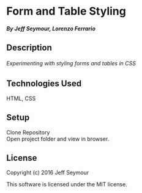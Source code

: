 # Form and Table Styling
##### By Jeff Seymour, Lorenzo Ferrario

## Description
###### Experimenting with styling forms and tables in CSS

## Technologies Used
HTML, CSS

## Setup  
Clone Repository  
Open project folder and view in browser.

## License
Copyright (c) 2016 Jeff Seymour

This software is licensed under the MIT license.
